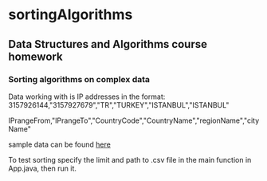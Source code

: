 # sortingAlgorithms
## Data Structures and Algorithms course homework <br>

### Sorting algorithms on complex data <br>

Data working with is IP addresses in the format: 3157926144,"3157927679","TR","TURKEY","ISTANBUL","ISTANBUL" <br>

IPrangeFrom,"IPrangeTo","CountryCode","CountryName","regionName","cityName" <br>

sample data can be found [here](https://docs.google.com/spreadsheets/d/14__JH3w403t4smfdcq6mNRbO4M8jWv5K/edit?usp=sharing&ouid=110169828182339830170&rtpof=true&sd=true) <br>

To test sorting specify the limit and path to .csv file in the main function in App.java, then run it.

